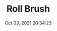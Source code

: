 ---
id: 95
title: Roll Brush 
file-slug: roll-brush
date: Oct 03, 2021 20:34:23
feature: false
category: icons
angle: dynamic
clay: https://3dicons.sgp1.cdn.digitaloceanspaces.com/v1/dynamic/clay/roll-brush-dynamic-clay.png
gradient: https://3dicons.sgp1.cdn.digitaloceanspaces.com/v1/dynamic/gradient/roll-brush-dynamic-gradient.png
color: https://3dicons.sgp1.cdn.digitaloceanspaces.com/v1/dynamic/color/roll-brush-dynamic-color.png
premium: https://3dicons.sgp1.cdn.digitaloceanspaces.com/v1/dynamic/premium/roll-brush-dynamic-premium.png
---